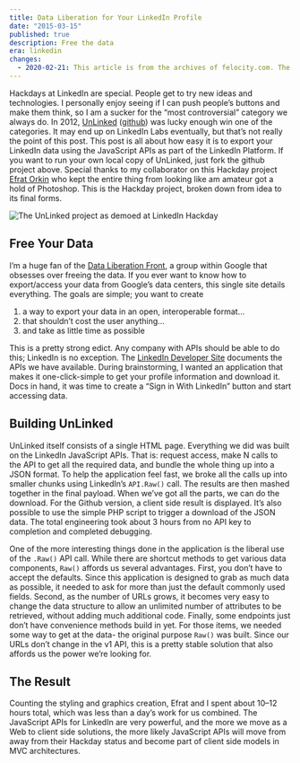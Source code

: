 ```yaml
---
title: Data Liberation for Your LinkedIn Profile
date: "2015-03-15"
published: true
description: Free the data
era: linkedin
changes:
  - 2020-02-21: This article is from the archives of felocity.com. The original unedited post can be found in the [github archives](https://github.com/jakobo/jakobo.github.com). It has recieved a quick once-over to modernize the content where applicable, but may contain references and links to code that is dead, unloved, or may simply no longer apply to modern web development.
---
```


Hackdays at LinkedIn are special. People get to try new ideas and technologies. I personally enjoy seeing if I can push people’s buttons and make them think, so I am a sucker for the “most controversial” category we always do. In 2012, [UnLinked](http://jakobo.github.com/UnLinked/) ([github](http://jakobo.github.com/UnLinked/)) was lucky enough win one of the categories. It may end up on LinkedIn Labs eventually, but that’s not really the point of this post. This post is all about how easy it is to export your LinkedIn data using the JavaScript APIs as part of the LinkedIn Platform. If you want to run your own local copy of UnLinked, just fork the github project above. Special thanks to my collaborator on this Hackday project [Efrat Orkin](http://www.coroflot.com/efratorkin) who kept the entire thing from looking like am amateur got a hold of Photoshop. This is the Hackday project, broken down from idea to its final forms.

![The UnLinked project as demoed at LinkedIn Hackday](/static/thoughts/data-liberation-at-linkedin/unlinked.jpeg "The UnLinked project as demoed at LinkedIn Hackday")

## Free Your Data

I’m a huge fan of the [Data Liberation Front](http://www.dataliberation.org/), a group within Google that obsesses over freeing the data. If you ever want to know how to export/access your data from Google’s data centers, this single site details everything. The goals are simple; you want to create

1. a way to export your data in an open, interoperable format…
2. that shouldn’t cost the user anything…
3. and take as little time as possible

This is a pretty strong edict. Any company with APIs should be able to do this; LinkedIn is no exception. The [LinkedIn Developer Site](https://developer.linkedin.com/) documents the APIs we have available. During brainstorming, I wanted an application that makes it one-click-simple to get your profile information and download it. Docs in hand, it was time to create a “Sign in With LinkedIn” button and start accessing data.

## Building UnLinked

UnLinked itself consists of a single HTML page. Everything we did was built on the LinkedIn JavaScript APIs. That is: request access, make N calls to the API to get all the required data, and bundle the whole thing up into a JSON format. To help the application feel fast, we broke all the calls up into smaller chunks using LinkedIn’s `API.Raw()` call. The results are then mashed together in the final payload. When we’ve got all the parts, we can do the download. For the Github version, a client side result is displayed. It’s also possible to use the simple PHP script to trigger a download of the JSON data. The total engineering took about 3 hours from no API key to completion and completed debugging.

One of the more interesting things done in the application is the liberal use of the `.Raw()` API call. While there are shortcut methods to get various data components, `Raw()` affords us several advantages. First, you don’t have to accept the defaults. Since this application is designed to grab as much data as possible, it needed to ask for more than just the default commonly used fields. Second, as the number of URLs grows, it becomes very easy to change the data structure to allow an unlimited number of attributes to be retrieved, without adding much additional code. Finally, some endpoints just don’t have convenience methods build in yet. For those items, we needed some way to get at the data- the original purpose `Raw()` was built. Since our URLs don’t change in the v1 API, this is a pretty stable solution that also affords us the power we’re looking for.

## The Result

Counting the styling and graphics creation, Efrat and I spent about 10–12 hours total, which was less than a day’s work for us combined. The JavaScript APIs for LinkedIn are very powerful, and the more we move as a Web to client side solutions, the more likely JavaScript APIs will move from away from their Hackday status and become part of client side models in MVC architectures.
